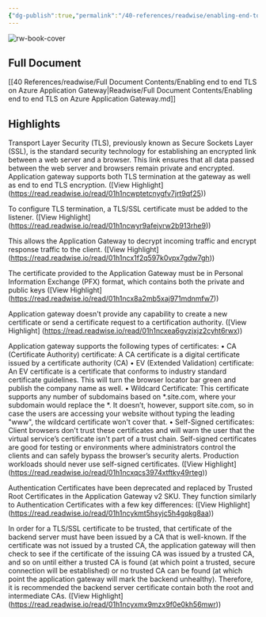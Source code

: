 ```yaml
---
{"dg-publish":true,"permalink":"/40-references/readwise/enabling-end-to-end-tls-on-azure-application-gateway/","tags":["rw/articles"]}
---
```


![rw-book-cover](https://readwise-assets.s3.amazonaws.com/media/uploaded_book_covers/profile_921743/logo-ms-social_6v5YQH3.png)

## Full Document
[[40 References/readwise/Full Document Contents/Enabling end to end TLS on Azure Application Gateway\|Readwise/Full Document Contents/Enabling end to end TLS on Azure Application Gateway.md]]

## Highlights
Transport Layer Security (TLS), previously known as Secure Sockets Layer (SSL), is the standard security technology for establishing an encrypted link between a web server and a browser. This link ensures that all data passed between the web server and browsers remain private and encrypted. Application gateway supports both TLS termination at the gateway as well as end to end TLS encryption. ([View Highlight] (https://read.readwise.io/read/01h1ncwptetcnygfv7jrt9qf25))


To configure TLS termination, a TLS/SSL certificate must be added to the listener. ([View Highlight] (https://read.readwise.io/read/01h1ncwyr9afejvrw2b913rhe9))


This allows the Application Gateway to decrypt incoming traffic and encrypt response traffic to the client. ([View Highlight] (https://read.readwise.io/read/01h1ncx1f2q597k0vpx7gdw7gh))


The certificate provided to the Application Gateway must be in Personal Information Exchange (PFX) format, which contains both the private and public keys ([View Highlight] (https://read.readwise.io/read/01h1ncx8a2mb5xaj971mdnmfw7))


Application gateway doesn't provide any capability to create a new certificate or send a certificate request to a certification authority. ([View Highlight] (https://read.readwise.io/read/01h1ncxea6gvzjxjz2cyht6rwx))


Application gateway supports the following types of certificates:
• CA (Certificate Authority) certificate: A CA certificate is a digital certificate issued by a certificate authority (CA)
• EV (Extended Validation) certificate: An EV certificate is a certificate that conforms to industry standard certificate guidelines. This will turn the browser locator bar green and publish the company name as well.
• Wildcard Certificate: This certificate supports any number of subdomains based on *.site.com, where your subdomain would replace the *. It doesn’t, however, support site.com, so in case the users are accessing your website without typing the leading "www", the wildcard certificate won't cover that.
• Self-Signed certificates: Client browsers don't trust these certificates and will warn the user that the virtual service’s certificate isn't part of a trust chain. Self-signed certificates are good for testing or environments where administrators control the clients and can safely bypass the browser’s security alerts. Production workloads should never use self-signed certificates. ([View Highlight] (https://read.readwise.io/read/01h1ncxqcs3974xtftky49rteg))


Authentication Certificates have been deprecated and replaced by Trusted Root Certificates in the Application Gateway v2 SKU. They function similarly to Authentication Certificates with a few key differences: ([View Highlight] (https://read.readwise.io/read/01h1ncykmt5hsyjc5h4gqkg8aa))


In order for a TLS/SSL certificate to be trusted, that certificate of the backend server must have been issued by a CA that is well-known. If the certificate was not issued by a trusted CA, the application gateway will then check to see if the certificate of the issuing CA was issued by a trusted CA, and so on until either a trusted CA is found (at which point a trusted, secure connection will be established) or no trusted CA can be found (at which point the application gateway will mark the backend unhealthy). Therefore, it is recommended the backend server certificate contain both the root and intermediate CAs. ([View Highlight] (https://read.readwise.io/read/01h1ncyxmx9mzx9f0e0kh56mwr))


